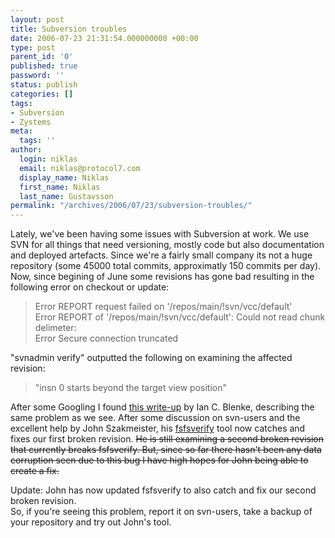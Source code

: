 ```yaml
---
layout: post
title: Subversion troubles
date: 2006-07-23 21:31:54.000000000 +00:00
type: post
parent_id: '0'
published: true
password: ''
status: publish
categories: []
tags:
- Subversion
- Zystems
meta:
  tags: ''
author:
  login: niklas
  email: niklas@protocol7.com
  display_name: Niklas
  first_name: Niklas
  last_name: Gustavsson
permalink: "/archives/2006/07/23/subversion-troubles/"
---
```

Lately, we've been having some issues with Subversion at work. We use SVN for all things that need versioning, mostly code but also documentation and deployed artefacts. Since we're a fairly small company its not a huge repository (some 45000 total commits, approximatly 150 commits per day). Now, since begining of June some revisions has gone bad resulting in the following error on checkout or update:

> Error REPORT request failed on '/repos/main/!svn/vcc/default'  
> Error REPORT of '/repos/main/!svn/vcc/default': Could not read chunk delimeter:  
> Error Secure connection truncated

"svnadmin verify" outputted the following on examining the affected revision:

> "insn 0 starts beyond the target view position"

After some Googling I found [this write-up](http://ian.blenke.com/subversion/fsfs/corruption/repair/fsfsrepair.html) by Ian C. Blenke, describing the same problem as we see. After some discussion on svn-users and the excellent help by John Szakmeister, his [fsfsverify](http://www.szakmeister.net/blog/?page_id=16) tool now catches and fixes our first broken revision. ~~He is still examining a second broken revision that currently breaks fsfsverify. But, since so far there hasn't been any data corruption seen due to this bug I have high hopes for John being able to create a fix.~~

Update: John has now updated fsfsverify to also catch and fix our second broken revision.  
So, if you're seeing this problem, report it on svn-users, take a backup of your repository and try out John's tool.

